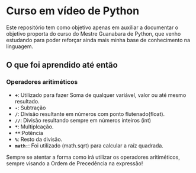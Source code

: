 # Curso em vídeo de Python 
Este repositório tem como objetivo apenas em auxiliar a documentar o objetivo proporta do curso do Mestre Guanabara de Python, que venho estudando para poder reforçar ainda mais minha base de conhecimento na linguagem.

## O que foi aprendido até então
### Operadores aritiméticos
- **`+`**: Utilizado para fazer Soma de qualquer variável, valor ou até mesmo resultado.
- **`-`**: Subtração
- **`/`**: Divisão resultante em números com ponto flutenado(float).
- **`//`**: Divisão resultando sempre em números inteiros (int)
- **`*`**: Multiplcação.
- **`**`**:Potência
- **`%`**: Resto da divisão.
- **`math:`**: Foi utilizado (math.sqrt) para calcular a raíz quadrada.

Sempre se atentar a forma como irá utilizar os operadores aritiméticos, sempre visando a Ordem de Precedência na expressão! 
